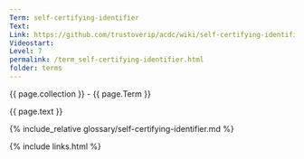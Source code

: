 ```yaml
---
Term: self-certifying-identifier
Text: 
Link: https://github.com/trustoverip/acdc/wiki/self-certifying-identifier.md
Videostart: 
Level: 7
permalink: /term_self-certifying-identifier.html
folder: terms
---
```


{{ page.collection }} - {{ page.Term }}

   {{ page.text }}

{% include_relative glossary/self-certifying-identifier.md %}

 {% include links.html %} 
